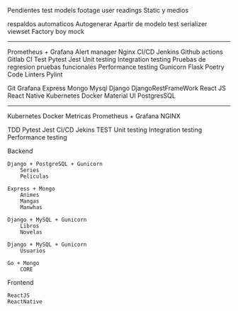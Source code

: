 Pendientes
    test models
    footage
    user
    readings
        Static y medios

respaldos automaticos
Autogenerar 
    Apartir de modelo
    test
    serializer
    viewset
    Factory boy
    mock

___________________________________________
Prometheus + Grafana
Alert manager
Nginx
CI/CD
    Jenkins
    Github actions  
    Gitlab CI
Test
    Pytest
    Jest
    Unit testing
    Integration testing
    Pruebas de regresion
    pruebas funcionales
    Performance testing
Gunicorn
Flask
Poetry
Code Linters
    Pylint


Git
Grafana
Express
Mongo
Mysql
Django
DjangoRestFrameWork
React JS
React Native
Kubernetes
Docker 
Material UI
PostgresSQL
_________________________________________________________________
Kubernetes
    Docker
    Metricas
        Prometheus + Grafana
NGINX

TDD
    Pytest
    Jest
CI/CD
    Jekins
    TEST
        Unit testing
        Integration testing
        Performance testing

Backend

    Django + PostgreSQL + Gunicorn
        Series
        Peliculas

    Express + Mongo
        Animes
        Mangas
        Manwhas

    Django + MySQL + Gunicorn
        Libros
        Novelas

    Django + MySQL + Gunicorn
        Usuarios

    Go + Mongo
        CORE


Frontend

    ReactJS
    ReactNative 